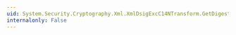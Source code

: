 ```yaml
---
uid: System.Security.Cryptography.Xml.XmlDsigExcC14NTransform.GetDigestedOutput(System.Security.Cryptography.HashAlgorithm)
internalonly: False
---
```

